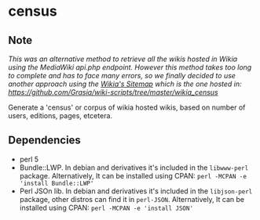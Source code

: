 # census

## Note
*This was an alternative method to retrieve all the wikis hosted in Wikia using the MediaWiki api.php endpoint.
However this method takes too long to complete and has to face many errors, so we finally decided to use another approach using the [Wikia's Sitemap](http://www.wikia.com/Sitemap) which is the one hosted in: https://github.com/Grasia/wiki-scripts/tree/master/wikia_census*

Generate a 'census' or corpus of wikia hosted wikis, based on number of users, editions, pages, etcetera.

## Dependencies
* perl 5
* Bundle::LWP. In debian and derivatives it's included in the `libwww-perl` package. Alternatively, It can be installed using CPAN: `perl -MCPAN -e 'install Bundle::LWP'`
* Perl JSOn lib. In debian and derivatives it's included in the `libjson-perl` package, other distros can find it in `perl-JSON`. Alternatively, It can be installed using CPAN: `perl -MCPAN -e 'install JSON'`
